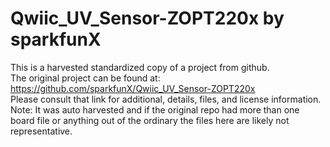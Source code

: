 
# Qwiic_UV_Sensor-ZOPT220x by sparkfunX  
This is a harvested standardized copy of a project from github.  
The original project can be found at:  
https://github.com/sparkfunX/Qwiic_UV_Sensor-ZOPT220x  
Please consult that link for additional, details, files, and license information.  
Note: It was auto harvested and if the original repo had more than one board file or anything out of the ordinary the files here are likely not representative.  
    